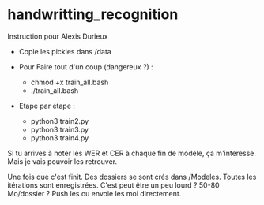 # handwritting_recognition
Instruction pour Alexis Durieux

- Copie les pickles dans /data

- Pour Faire tout d'un coup (dangereux ?) :
	- chmod +x train_all.bash
	- ./train_all.bash

- Etape par étape :
	- python3 train2.py
	- python3 train3.py
	- python3 train4.py

Si tu arrives à noter les WER et CER à chaque fin de modèle, ça m'interesse. Mais je vais pouvoir les retrouver.

Une fois que c'est finit.
Des dossiers se sont crés dans /Modeles.
Toutes les itérations sont enregistrées. C'est peut être un peu lourd ? 50-80 Mo/dossier ?
Push les ou envoie les moi directement.

